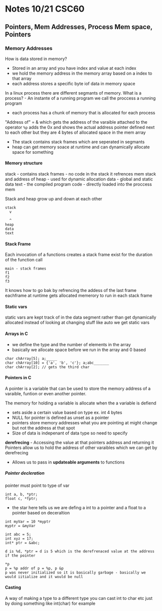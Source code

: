 # Notes 10/21 CSC60 

## Pointers, Mem Addresses, Process Mem space, Pointers

### Memory Addresses
How is data stored in memory?
- Stored in an array and you have index and value at each index
- we hold the memory address in the memory array based on a index to that array
- each address stores a specific byte iof data in memory space

In a linux process there are different segmants of memory.
What is a process? - An instante of a running program we call the proccess a running program
- each process has a chunk of memory that is allocated for each process

"Address of" = & which gets the address of the varaible attached to the operator
`%p` adds the 0x and shows the actual address pointer
defined next to each other but they are 4 bytes of allocated space in the mem array 
- The stack contains stack frames which are seperated in segmants
- heap can get memory soace at runtime and can dynamically allocate space for something 

#### Memory structure
stack - contains stack frames - no code in the stack it refrences mem stack and address of
heap - used for dynamic allocation
data - global and static data 
text - the compiled program code - directly loaded into the proccess mem

Stack and heap grow up and down at each other
```
stack
  v

  ^
heap 
data
text
```

#### Stack Frame
Each invocation of a functions creates a stack frame 
exist for the duration of the function call
```
main - stack frames 
f1
f2
f3
```
It knows how to go bak by refrencing the addess of the last frame
eachframe at runtime gets allocated memerory to run in each stack frame

#### Static vars
static vars are kept track of in the data segment rather than get dynamically 
allocated instead of looking at changing stuff like auto we get static vars

#### Arrays in C
- we define the type and the number of elements in the array 
- basically we allocate space before we run in the array and 0 based

```
char chArray[5]; a;_____
char chArray[10] = {'a', 'b', 'c'}; a;abc_______
char chArray[2]; // gets the third char
```

#### Pointers in C
A pointer is a variable that can be used to store the memory address of a 
varaible, funtion or even another pointer. 

The memory for holding a variable is allocate when the a variable is defiend
- sets aside a certain value based on type ex. int 4 bytes
- NULL for pointer is defined as unset as a pointer
- pointers store memory addresses what you are pointing at might change but 
  not the address at that spot
- Size of data is indepenant of data type so need to specify

**derefrecing** - Accessing the value at that pointers address and returning it
Pointers allow us to hold the address of other varaibles which we can get by derefrecing
- Allows us to pass in **updateable arguments** to functions

##### Pointer decleration 

pointer must point to type of var

```
int a, b, *ptr;
float c, *fptr;
```
* the star here tells us we are defing a int to a pointer and 
  a float to a pointer based on deceraltion

```
int myVar = 10 *myptr
myptr = &myVar

int abc = 5;
int xyz = 17;
int* ptr = &abc;

d is %d, *ptr = d is 5 which is the derefrenaced value at the address if the pointer
```
```
*p 
p = %p addr of p = %p, p &p 
p was never initialized so it is basically garbage - basically we would iitialize and it would be null
```

#### Casting 
A way of making a type to a different type you can cast int to char etc just 
by doing something like int(char) for example











